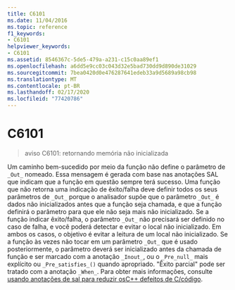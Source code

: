 ```yaml
---
title: C6101
ms.date: 11/04/2016
ms.topic: reference
f1_keywords:
- C6101
helpviewer_keywords:
- C6101
ms.assetid: 8546367c-5de5-479a-a231-c15c0aa89ef1
ms.openlocfilehash: a6dd5e9cc03c043d32e5bad730dd9d890de31029
ms.sourcegitcommit: 7bea0420d0e476287641edeb33a9d5689a98cb98
ms.translationtype: MT
ms.contentlocale: pt-BR
ms.lasthandoff: 02/17/2020
ms.locfileid: "77420786"
---
```

# <a name="c6101"></a>C6101

> aviso C6101: retornando memória não inicializada

Um caminho bem-sucedido por meio da função não define o parâmetro de `_Out_` nomeado. Essa mensagem é gerada com base nas anotações SAL que indicam que a função em questão sempre terá sucesso. Uma função que não retorna uma indicação de êxito/falha deve definir todos os seus parâmetros de `_Out_` porque o analisador supõe que o parâmetro `_Out_` é dados não inicializados antes que a função seja chamada, e que a função definirá o parâmetro para que ele não seja mais não inicializado. Se a função indicar êxito/falha, o parâmetro `_Out_` não precisará ser definido no caso de falha, e você poderá detectar e evitar o local não inicializado. Em ambos os casos, o objetivo é evitar a leitura de um local não inicializado. Se a função às vezes não tocar em um parâmetro `_Out_` que é usado posteriormente, o parâmetro deverá ser inicializado antes da chamada de função e ser marcado com a anotação `_Inout_`, ou o `_Pre_null_` mais explícito ou `_Pre_satisfies_()` quando apropriado. "Êxito parcial" pode ser tratado com a anotação `_When_`. Para obter mais informações, consulte [usando anotações de sal para reduzir osC++ defeitos de C/código](../code-quality/using-sal-annotations-to-reduce-c-cpp-code-defects.md).

